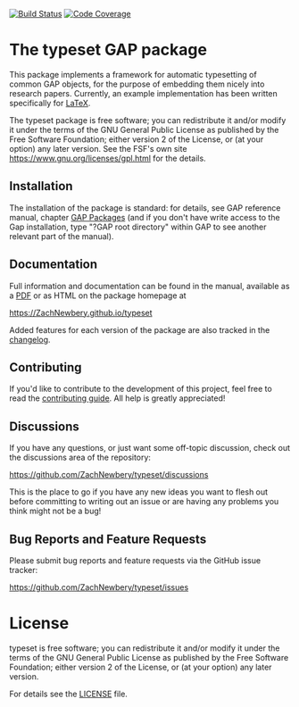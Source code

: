 [![Build Status](https://github.com/ZachNewbery/typeset/workflows/CI/badge.svg?branch=main)](https://github.com/ZachNewbery/typeset/actions?query=workflow%3ACI+branch%3Amain)
[![Code Coverage](https://codecov.io/gh/ZachNewbery/typeset/branch/main/graph/badge.svg?token=8M7DUY6DWT)](https://codecov.io/gh/ZachNewbery/typeset)

# The typeset GAP package
This package implements a framework for automatic typesetting of common GAP objects, 
for the purpose of embedding them nicely into research papers. Currently, an example
implementation has been written specifically for [LaTeX](https://www.latex-project.org/).

The typeset package is free software; you can redistribute it and/or modify
it under the terms of the GNU General Public License as published by the Free
Software Foundation; either version 2 of the License, or (at your option) any
later version. See the FSF's own site <https://www.gnu.org/licenses/gpl.html>
for the details.

## Installation
The installation of the package is standard: for details, see GAP reference
manual, chapter [GAP Packages](https://docs.gap-system.org/doc/ref/chap76_mj.html) 
(and if you don't have write access to the Gap installation, type "?GAP root directory"
within GAP to see another relevant part of the manual).

## Documentation
Full information and documentation can be found in the manual, available
as a [PDF](doc/manual.pdf) or as HTML on the package homepage at

<https://ZachNewbery.github.io/typeset>

Added features for each version of the package are also tracked in the [changelog](CHANGELOG.md).

## Contributing
If you'd like to contribute to the development of this project, feel free to read
the [contributing guide](CONTRIBUTING.md). All help is greatly appreciated!

## Discussions
If you have any questions, or just want some off-topic discussion, check out the
discussions area of the repository:

  <https://github.com/ZachNewbery/typeset/discussions>

This is the place to go if you have any new ideas you want to flesh out before
committing to writing out an issue or are having any problems you think might not 
be a bug!

## Bug Reports and Feature Requests
Please submit bug reports and feature requests via the GitHub issue tracker:

  <https://github.com/ZachNewbery/typeset/issues>

# License
typeset is free software; you can redistribute it and/or modify
it under the terms of the GNU General Public License as published by the
Free Software Foundation; either version 2 of the License, or (at your
option) any later version.

For details see the [LICENSE](LICENSE) file.

